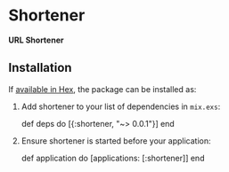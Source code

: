 # Shortener

**URL Shortener**

## Installation

If [available in Hex](https://hex.pm/docs/publish), the package can be installed as:

  1. Add shortener to your list of dependencies in `mix.exs`:

        def deps do
          [{:shortener, "~> 0.0.1"}]
        end

  2. Ensure shortener is started before your application:

        def application do
          [applications: [:shortener]]
        end

